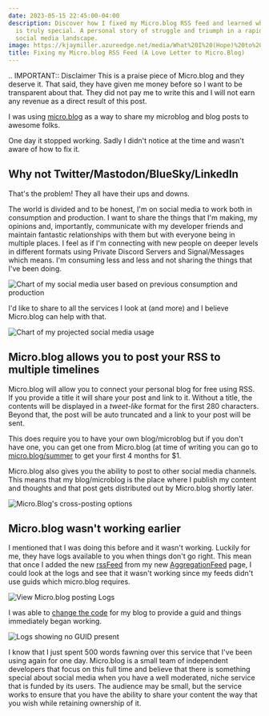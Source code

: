 ```yaml
---
date: 2023-05-15 22:45:00-04:00
description: Discover how I fixed my Micro.blog RSS feed and learned why this platform
  is truly special. A personal story of struggle and triumph in a rapidly changing
  social media landscape.
image: https://kjaymiller.azureedge.net/media/What%20I%20(Hope)%20to%20Be%20Doing.png
title: Fixing my Micro.blog RSS Feed (A Love Letter to Micro.Blog)
---
```


.. IMPORTANT:: Disclaimer
    This is a praise piece of Micro.blog and they deserve it. That said, they have given me money before so I want to be transparent about that. They did not pay me to write this and I will not earn any revenue as a direct result of this post.

I was using [micro.blog](https://microblog.kjaymiller) as a way to share my microblog and blog posts to awesome folks.

One day it stopped working. Sadly I didn't notice at the time and wasn't aware of how to fix it.

## Why not Twitter/Mastodon/BlueSky/LinkedIn

That's the problem! They all have their ups and downs.

The world is divided and to be honest, I'm on social media to work both in consumption and production. I want to share the things that I'm making, my opinions and, importantly, communicate with my developer friends and maintain fantastic relationships with them but with everyone being in multiple places. I feel as if I'm connecting with new people on deeper levels in different formats using Private Discord Servers and Signal/Messages which means. I'm consuming less and less and not sharing the things that I've been doing.

![Chart of my social media user based on previous consumption and production ](https://kjaymiller.azureedge.net/media/What%20I%20Was%20Doing%3F.png)

I'd like to share to all the services I look at (and more) and I believe Micro.blog can help with that.

![Chart of my projected social media usage](https://kjaymiller.azureedge.net/media/What%20I%20(Hope)%20to%20Be%20Doing.png)

## Micro.blog allows you to post your RSS to multiple timelines

Micro.blog will allow you to connect your personal blog for free using RSS. If you provide a title it will share your post and link to it. Without a title, the contents will be displayed in a _tweet-like_ format for the first 280 characters. Beyond that, the post will be auto truncated and a link to your post will be sent.

This does require you to have your own blog/microblog but if you don't have one, you can get one from Micro.blog (at time of writing you can go to [micro.blog/summer](https://micro.blog/summer) to get your first 4 months for $1.

Micro.blog also gives you the ability to post to other social media channels. This means that my blog/microblog is the place where I publish my content and thoughts and that post gets distributed out by Micro.blog shortly later.

![Micro.Blog's cross-posting options](https://kjaymiller.azureedge.net/media/micro_dot_blog_crossposts.png)

## Micro.blog wasn't working earlier

I mentioned that I was doing this before and it wasn't working. Luckily for me, they have logs available to you when things don't go right. This mean that once I added the new [rssFeed](https://kjaymiller.com/allposts.rss) from my new [AggregationFeed](https://github.com/kjaymiller/render-engine-aggregators) page, I could look at the logs and see that it wasn't working since my feeds didn't use guids which micro.blog requires.

![View Micro.blog posting Logs](https://kjaymiller.azureedge.net/media/micro_dot_blog_view_logs.png)

I was able to [change the code](https://github.com/kjaymiller/render_engine/commit/8ed5f8938cf80e8c040e0345d8dbee20630124bc) for my blog to provide a guid and things immediately began working.

![Logs showing no GUID present](https://kjaymiller.azureedge.net/media/micro_dot_blog_no_guids.png)

I know that I just spent 500 words fawning over this service that I've been using again for one day. Micro.blog is a small team of independent developers that focus on this full time and believe that there is something special about social media when you have a well moderated, niche service that is funded by its users. The audience may be small, but the service works to ensure that you have the ability to share your content the way that you wish while retaining ownership of it.
